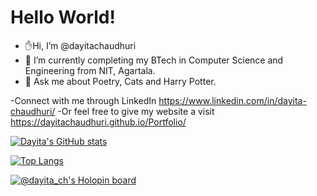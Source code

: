 # Hello World!
 
- ✋Hi, I’m @dayitachaudhuri
- 🔭 I’m currently completing my BTech in Computer Science and Engineering from NIT, Agartala.
- 💬 Ask me about Poetry, Cats and Harry Potter. 

-Connect with me through LinkedIn https://www.linkedin.com/in/dayita-chaudhuri/
-Or feel free to give my website a visit https://dayitachaudhuri.github.io/Portfolio/

[![Dayita's GitHub stats](https://github-readme-stats.vercel.app/api?username=dayitachaudhuri&count_private=true&show_icons=true&theme=transparent&rank_icon=github)](https://github.com/anuraghazra/github-readme-stats)

[![Top Langs](https://github-readme-stats.vercel.app/api/top-langs/?username=dayitachaudhuri&layout=donut&theme=transparent)](https://github.com/anuraghazra/github-readme-stats)

<!---
dayitachaudhuri/dayitachaudhuri is a ✨ special ✨ repository because its `README.md` (this file) appears on your GitHub profile.
You can click the Preview link to take a look at your changes.
--->
[![@dayita_ch's Holopin board](https://holopin.me/dayita_ch)](https://holopin.io/@dayita_ch)
